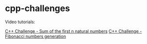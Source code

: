 # cpp-challenges

Video tutorials:

[C++ Challenge - Sum of the first n natural numbers](https://www.youtube.com/watch?v=Vg1mPgTJQ2c)
[C++ Challenge - Fibonacci numbers generation](https://www.youtube.com/watch?v=JqNFb6ZJ47U)
